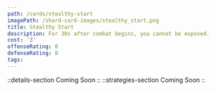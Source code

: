 ```yaml
---
path: /cards/stealthy-start
imagePath: /shard-card-images/stealthy_start.png
title: Stealthy Start
description: For 30s after combat begins, you cannot be exposed.
cost: '3'
offenseRating: 0
defenseRating: 0
tags:
---
```

::details-section
Coming Soon
::
::strategies-section
Coming Soon
::